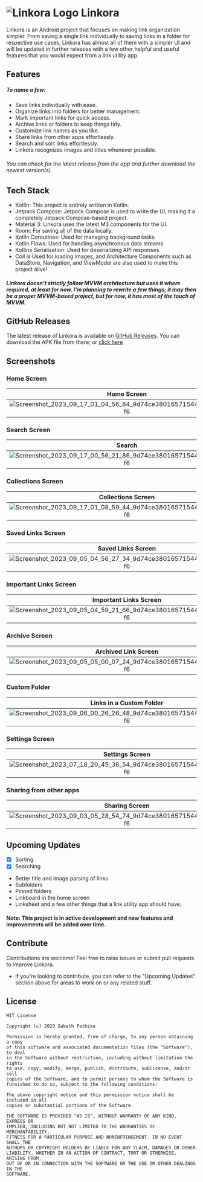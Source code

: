 # ![Linkora Logo](https://github.com/sakethpathike/Linkora/blob/master/app/src/main/res/mipmap-hdpi/logo_launcher.png?raw=true) Linkora

Linkora is an Android project that focuses on making link organization simpler. From saving a single link individually to saving links in a folder for respective use cases, Linkora has almost all of them with a simpler UI and will be updated in further releases with a few other helpful and useful features that you would expect from a link utility app.

## Features

##### To name a few:

- Save links individually with ease.
- Organize links into folders for better management.
- Mark important links for quick access.
- Archive links or folders to keep things tidy.
- Customize link names as you like.
- Share links from other apps effortlessly.
- Search and sort links effortlessly.
- Linkora recognizes images and titles whenever possible.

###### You can check for the latest release from the app and further download the newest version(s).

## Tech Stack

- Kotlin: This project is entirely written in Kotlin.
- Jetpack Compose: Jetpack Compose is used to write the UI, making it a completely Jetpack Compose-based project.
- Material 3: Linkora uses the latest M3 components for the UI.
- Room: For saving all of the data locally.
- Kotlin Coroutines: Used for managing background tasks
- Kotlin Flows: Used for handling asynchronous data streams
- Kotlinx Serialisation: Used for deserializing API responses.
- Coil is Used for loading images, and Architecture Components such as DataStore, Navigation, and ViewModel are also used to make this project alive!

##### Linkora doesn't strictly follow MVVM architecture but uses it where required, at least for now. I'm planning to rewrite a few things; it may then be a proper MVVM-based project, but for now, it has most of the touch of MVVM.

## GitHub Releases
The latest release of Linkora is available on [GitHub Releases](https://github.com/sakethpathike/Linkora/releases/tag/release-v0.2.0). You can download the APK file from there; or [click here](https://github.com/sakethpathike/Linkora/releases/download/release-v0.2.0/Linkora-v0.2.0.apk)

## Screenshots

### Home Screen

| Home Screen | Home Screen | Sorting History in Home Screen |
|:-------------:|:-------------:|:-------------:|
|![Screenshot_2023_09_17_01_04_56_84_9d74ce38016571544acf7a6bc28cc5f6](https://github.com/sakethpathike/Linkora/assets/83284398/b688dbc1-42f2-475e-b3c1-9d4b9dced960)|![Screenshot_2023_09_05_04_52_27_77_9d74ce38016571544acf7a6bc28cc5f6](https://github.com/sakethpathike/Linkora/assets/83284398/5be5ce8d-61a8-4f83-a2ae-b7d645f13749)|![Screenshot_2023_09_17_00_50_06_76_9d74ce38016571544acf7a6bc28cc5f6](https://github.com/sakethpathike/Linkora/assets/83284398/8372c2d4-a8c1-4ca7-9d8d-71c3673357db)|

### Search Screen

| Search | History in Search Screen | Sorting History in Search Screen |
|:-------------:|:-------------:|:-------------:|
|![Screenshot_2023_09_17_00_56_21_86_9d74ce38016571544acf7a6bc28cc5f6](https://github.com/sakethpathike/Linkora/assets/83284398/abfd721d-afa4-4324-b3a4-3c197e6f81cb)|![Screenshot_2023_09_17_00_53_20_12_9d74ce38016571544acf7a6bc28cc5f6](https://github.com/sakethpathike/Linkora/assets/83284398/43c9c61b-bdec-4283-b691-282705e0590d)|![Screenshot_2023_09_17_00_53_41_43_9d74ce38016571544acf7a6bc28cc5f6](https://github.com/sakethpathike/Linkora/assets/83284398/45e829c7-c1a0-484d-a9cd-eb3297f60b07)|

### Collections Screen

| Collections Screen | Collections Screen | Sorting Folders in Collections Screen |
|:-------------:|:-------------:|:-------------:|
|![Screenshot_2023_09_17_01_08_59_44_9d74ce38016571544acf7a6bc28cc5f6](https://github.com/sakethpathike/Linkora/assets/83284398/9aed6c17-d837-4ab1-a56f-b0b262142e73)|![Screenshot_2023_09_05_04_55_35_37_9d74ce38016571544acf7a6bc28cc5f6](https://github.com/sakethpathike/Linkora/assets/83284398/9b1ff4d2-cc52-450b-9de8-3ae79c838242)|![Screenshot_2023_09_05_04_56_05_85_9d74ce38016571544acf7a6bc28cc5f6](https://github.com/sakethpathike/Linkora/assets/83284398/f97d91fd-54b3-4c3c-8d8c-097f2ade1396)|

### Saved Links Screen

| Saved Links Screen | Saved Links Screen (Light Theme) |  Sorting Links in Saved Links Screen |
|:-------------:|:-------------:|:-------------:|
| ![Screenshot_2023_09_05_04_56_27_34_9d74ce38016571544acf7a6bc28cc5f6](https://github.com/sakethpathike/Linkora/assets/83284398/b1bd52aa-5871-4214-ac34-5dd7b0efd70b)|![Screenshot_2023_09_05_04_57_34_08_9d74ce38016571544acf7a6bc28cc5f6](https://github.com/sakethpathike/Linkora/assets/83284398/8a0df4b6-6530-4af1-bbbb-2bdfb4c9de3e)|![Screenshot_2023_09_05_04_56_48_19_9d74ce38016571544acf7a6bc28cc5f6](https://github.com/sakethpathike/Linkora/assets/83284398/6f906fc0-88ed-4999-8b6c-60d79b396546)|

### Important Links Screen

| Important Links Screen | Sorting Links in Important Links Screen |
|:-------------:|:-------------:|
|![Screenshot_2023_09_05_04_59_21_66_9d74ce38016571544acf7a6bc28cc5f6](https://github.com/sakethpathike/Linkora/assets/83284398/219aed06-72de-48c0-b96f-6a485cc580cd)|![Screenshot_2023_09_05_04_58_21_42_9d74ce38016571544acf7a6bc28cc5f6](https://github.com/sakethpathike/Linkora/assets/83284398/fde56557-3c73-4e63-8e43-5eda796f5dd5)|

### Archive Screen

| Archived Link Screen | Archived Folder Screen |
|:-------------:|:-------------:|
|![Screenshot_2023_09_05_05_00_07_24_9d74ce38016571544acf7a6bc28cc5f6](https://github.com/sakethpathike/Linkora/assets/83284398/5d93df76-4284-438a-980b-3d4a706c7788)|![Screenshot_2023_09_05_05_01_38_72_9d74ce38016571544acf7a6bc28cc5f6](https://github.com/sakethpathike/Linkora/assets/83284398/145ab639-0853-4c15-953d-2c352515d1c3)|

### Custom Folder

| Links in a Custom Folder  | Sorting Links in a Custom Folder |
|:-------------:|:-------------:|
|![Screenshot_2023_09_06_00_26_26_48_9d74ce38016571544acf7a6bc28cc5f6](https://github.com/sakethpathike/Linkora/assets/83284398/4b5057bb-191e-47c7-ba3a-db20a6302dd6)|![Screenshot_2023_09_06_00_26_42_72_9d74ce38016571544acf7a6bc28cc5f6](https://github.com/sakethpathike/Linkora/assets/83284398/28feb961-693f-4c9e-aa6c-d495469455d5)|

### Settings Screen

| Settings Screen | Settings Screen |
|:-------------:|:-------------:|
|![Screenshot_2023_07_18_20_45_36_54_9d74ce38016571544acf7a6bc28cc5f6](https://github.com/sakethpathike/Linkora/assets/83284398/7f4b2bd1-703c-4ad7-93a3-7520f138841c)|![Screenshot_2023_09_17_00_57_42_11_9d74ce38016571544acf7a6bc28cc5f6](https://github.com/sakethpathike/Linkora/assets/83284398/56dcd081-cd93-4177-bedc-c3912b88a8c9)|

### Sharing from other apps

| Sharing Screen | Sharing Screen |
|:-------------:|:-------------:|
|![Screenshot_2023_09_03_05_28_54_74_9d74ce38016571544acf7a6bc28cc5f6](https://github.com/sakethpathike/Linkora/assets/83284398/d2d2b7a6-a438-4249-8532-bc226e11f34e)|![Screenshot_2023_09_03_05_30_03_73_9d74ce38016571544acf7a6bc28cc5f6](https://github.com/sakethpathike/Linkora/assets/83284398/a2cc8933-f3ec-4faf-889f-1d689ee966ce)|

## Upcoming Updates
- [x] Sorting
- [x] Searching
- Better title and image parsing of links
- Subfolders
- Pinned folders
- Linkboard in the home screen
- Linksheet and a few other things that a link utility app should have.

#### Note: This project is in active development and new features and improvements will be added over time.

## Contribute

Contributions are welcome! Feel free to raise issues or submit pull requests to improve Linkora.

- If you're looking to contribute, you can refer to the "Upcoming Updates" section above for areas to work on or any related stuff.

## License

```
MIT License

Copyright (c) 2023 Saketh Pathike

Permission is hereby granted, free of charge, to any person obtaining a copy
of this software and associated documentation files (the "Software"), to deal
in the Software without restriction, including without limitation the rights
to use, copy, modify, merge, publish, distribute, sublicense, and/or sell
copies of the Software, and to permit persons to whom the Software is
furnished to do so, subject to the following conditions:

The above copyright notice and this permission notice shall be included in all
copies or substantial portions of the Software.

THE SOFTWARE IS PROVIDED "AS IS", WITHOUT WARRANTY OF ANY KIND, EXPRESS OR
IMPLIED, INCLUDING BUT NOT LIMITED TO THE WARRANTIES OF MERCHANTABILITY,
FITNESS FOR A PARTICULAR PURPOSE AND NONINFRINGEMENT. IN NO EVENT SHALL THE
AUTHORS OR COPYRIGHT HOLDERS BE LIABLE FOR ANY CLAIM, DAMAGES OR OTHER
LIABILITY, WHETHER IN AN ACTION OF CONTRACT, TORT OR OTHERWISE, ARISING FROM,
OUT OF OR IN CONNECTION WITH THE SOFTWARE OR THE USE OR OTHER DEALINGS IN THE
SOFTWARE.
```